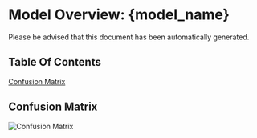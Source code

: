 # Model Overview: {model_name}
Please be advised that this document has been automatically generated.

## Table Of Contents
[Confusion Matrix](Confusion-Matrix)

## Confusion Matrix
[comment]: <> (Eventhough, the confusion-matrix will be viewed in the same directory, jupyter notebook wont, so we do this)
![Confusion Matrix]({ROOT_DIR}/.AI_analyzer/{model_name}/confusion-matrix.png)
